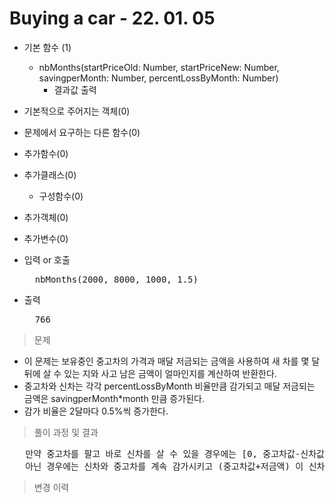 # Buying a car - 22. 01. 05

- 기본 함수 (1)
  - nbMonths(startPriceOld: Number, startPriceNew: Number, savingperMonth: Number, percentLossByMonth: Number)
    - 결과값 출력
- 기본적으로 주어지는 객체(0)
- 문제에서 요구하는 다른 함수(0)
- 추가함수(0)
- 추가클래스(0)
  - 구성함수(0)
- 추가객체(0)
- 추가변수(0)

- 입력 or 호출
  <pre>
    nbMonths(2000, 8000, 1000, 1.5)
  </pre>
 
- 출력
  <pre>
    766
  </pre>

> 문제
  - 이 문제는 보유중인 중고차의 가격과 매달 저금되는 금액을 사용하여 새 차를 몇 달 뒤에 살 수 있는 지와 사고 남은 금액이 얼마인지를 계산하여 반환한다.
  - 중고차와 신차는 각각 percentLossByMonth 비율만큼 감가되고 매달 저금되는 금액은 savingperMonth*month 만큼 증가된다.
  - 감가 비율은 2달마다 0.5%씩 증가한다.

> 풀이 과정 및 결과
<pre>
   만약 중고차를 팔고 바로 신차를 살 수 있을 경우에는 [0, 중고차값-신차값] 을 반환한다.
   아닌 경우에는 신차와 중고차를 계속 감가시키고 (중고차값+저금액) 이 신차값보다 높을 경우 신차 구매가 가능하므로 [소요된 개월, (중고차값+저금액)-신차값] 을 반환한다.
</pre>

>변경 이력
<pre>
</pre>